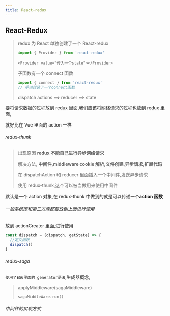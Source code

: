 ```yaml
---
title: React-redux
---
```


## React-Redux

> redux 为 React 单独创建了一个 React-redux
>
> ```js
> import { Provider } from 'react-redux'
> ```
>
> `<Provider value="传入一个state"></Provider>`
>
> 子函数有一个 connect 函数
>
> ```js
> import { connect } from 'react-redux'
> // 手动封装了一个connect函数
> ```
>
> dispatch actions ==> reducer ==> state

要将请求数据的过程放到 redux 里面,我们应该将网络请求的过程也放到 redux 里面,

就好比在 Vue 里面的 action 一样

###### redux-thunk

> 出现原因 **redux 不能自己进行异步网络请求**
>
> 解决方法, **中间件,middleware cookie 解析,文件创建,异步请求,扩展代码**
>
> 在 dispatchAction 和 reducer 里面插入一个中间件,发送异步请求
>
> 使用 redux-thunk,这个可以被当做用来使用中间件

默认是一个 action 对象,在 redux-thunk 中做到的就是可以传递一个**action 函数**

###### 一般系统库和第三方库都要放到上面进行使用

放到 actionCreater 里面,进行使用

```js
const dispatch = (dispatch, getState) => {
  //定义函数
  dispatch()
}
```

###### redux-saga

`使用了ES6里面的 generator语法`,生成器概念,

> applyMiddleware(sagaMiddleware)
>
> `sagaMiddleWare.run()`

###### 中间件的实现方式
